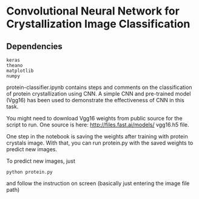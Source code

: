 # Convolutional Neural Network for Crystallization Image Classification

## Dependencies
```
keras
theano
matplotlib
numpy
```


protein-classifier.ipynb contains steps and comments on the classification of protein crystallization using CNN. A simple CNN and pre-trained model (Vgg16) has been used to demonstrate the effectiveness of CNN in this task.

You might need to download Vgg16 weights from public source for the script to run. One source is here: http://files.fast.ai/models/ vgg16.h5 file.

One step in the notebook is saving the weights after training with protein crystals image. With that, you can run protein.py with the saved weights to predict new images.

To predict new images, just 
```
python protein.py
```
and follow the instruction on screen (basically just entering the image file path)

